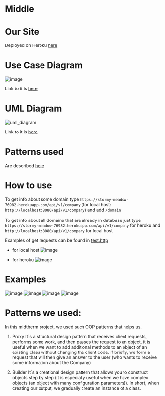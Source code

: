 # Middle
# Our Site
Deployed on Heroku [here](https://stormy-meadow-76982.herokuapp.com/api/v1/company/ucu.edu.ua)
# Use Case Diagram
![image](https://user-images.githubusercontent.com/91615487/205441658-7bde3713-2c8a-490f-8919-e7fa5b3d0cbd.png)


Link to it is [here](https://drive.google.com/file/d/1sbqMWllOCk__RWYNQouIqdWPiZuVh0YC/view?usp=sharing)
# UML Diagram

![uml_diagram](https://user-images.githubusercontent.com/96056537/205756892-0c0c64b3-927c-4c80-8956-47752a4cfc5d.png)

Link to it is [here](https://raw.githubusercontent.com/soniaymkvaa/Middle/master/uml_diagram.png)
# Patterns used
Are described [here](https://github.com/soniaymkvaa/Middle/blob/master/patterns.txt) 

# How to use
To get info about some domain type ```https://stormy-meadow-76982.herokuapp.com/api/v1/company``` (for local host: ```http://localhost:8080/api/v1/company```) and add ```/domain```<br><br>
To get info about all domains that are already in database just type ```https://stormy-meadow-76982.herokuapp.com/api/v1/company``` for heroku and ```http://localhost:8080/api/v1/company``` for local host

Examples of get requests can be found in [test.http](https://github.com/soniaymkvaa/Middle/blob/master/test.http)
- for local host
![image](https://user-images.githubusercontent.com/91982071/205481550-4e847574-adb4-48c2-92ab-a283cb5e3c41.png)

- for heroku
![image](https://user-images.githubusercontent.com/91982071/205481576-059b6e3c-c312-46a7-9dd6-1d128c53034a.png)

# Examples
![image](https://user-images.githubusercontent.com/91982071/205482130-29e4d27a-f96a-4e7f-81d4-32b084150320.png)
![image](https://user-images.githubusercontent.com/91982071/205483162-77f9c0c4-6985-4fa4-bd2f-2b82413aef28.png)
![image](https://user-images.githubusercontent.com/91982071/205482148-0502920b-e032-4205-bd10-0bfb353fb4ef.png)
![image](https://user-images.githubusercontent.com/91982071/205482103-ed9bd1aa-209d-4f34-9acf-bc54956c00f4.png)

# Patterns we used:

In this midtherm project, we used such OOP patterns that helps us.
1) Proxy
It`s a structural design pattern that receives client requests, performs some work, and then passes the request to an object. it is useful when we want to add additional methods to an object of an existing class without changing the client code.
if briefly, we form a request that will then give an answer to the user (who wants to receive some information about the Company)

2) Builder
It`s a creational design pattern that allows you to construct objects step by step (it is especially useful when we have complex objects (an object with many configuration parameters)).
In short, when creating our output, we gradually create an instance of a class.
